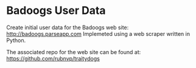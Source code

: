 # Badoogs User Data
Create initial user data for the Badoogs web site: http://badoogs.parseapp.com
Implemeted using a web scraper written in Python.

The associated repo for the web site can be found at: https://github.com/rubnvp/traitydogs 